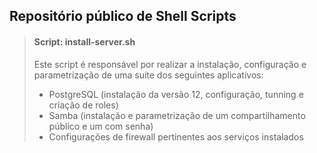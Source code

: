 ## Repositório público de Shell Scripts

> #### Script: install-server.sh
> Este script é responsável por realizar a instalação, configuração e parametrização de uma suíte dos seguintes aplicativos:
> - PostgreSQL (instalação da versão 12, configuração, tunning e criação de roles)
> - Samba (instalação e parametrização de um compartilhamento público e um com senha)
> - Configurações de firewall pertinentes aos serviços instalados